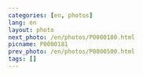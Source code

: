 ```yaml
---
categories: [en, photos]
lang: en
layout: photo
next_photo: /en/photos/P0000180.html
picname: P0000181
prev_photo: /en/photos/P0000500.html
tags: []
---
```

